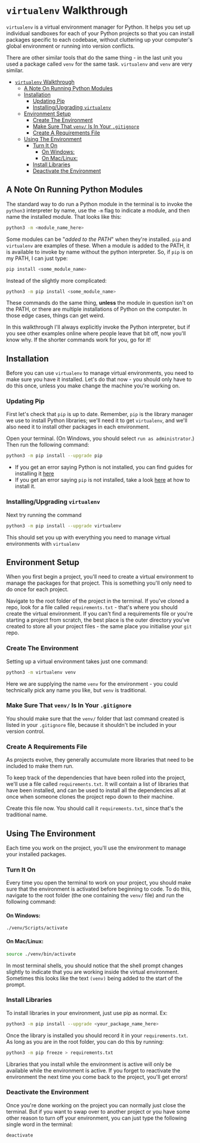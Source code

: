 # `virtualenv` Walkthrough

`virtualenv` is a virtual environment manager for Python. It helps you set up individual sandboxes for each of your Python projects so that you can install packages specific to each codebase, without cluttering up your computer's global environment or running into version conflicts.

There are other similar tools that do the same thing - in the last unit you used a package called `venv` for the same task. `virtualenv` and `venv` are very similar.

- [`virtualenv` Walkthrough](#virtualenv-walkthrough)
  - [A Note On Running Python Modules](#a-note-on-running-python-modules)
  - [Installation](#installation)
    - [Updating Pip](#updating-pip)
    - [Installing/Upgrading `virtualenv`](#installingupgrading-virtualenv)
  - [Environment Setup](#environment-setup)
    - [Create The Environment](#create-the-environment)
    - [Make Sure That `venv/` Is In Your `.gitignore`](#make-sure-that-venv-is-in-your-gitignore)
    - [Create A Requirements File](#create-a-requirements-file)
  - [Using The Environment](#using-the-environment)
    - [Turn It On](#turn-it-on)
      - [On Windows:](#on-windows)
      - [On Mac/Linux:](#on-maclinux)
    - [Install Libraries](#install-libraries)
    - [Deactivate the Environment](#deactivate-the-environment)


## A Note On Running Python Modules
The standard way to do run a Python module in the terminal is to invoke the `python3` interpreter by name, use the `-m` flag to indicate a module, and then name the installed module. That looks like this:

```Bash
python3 -m <module_name_here>
```
Some modules can be "*added to the PATH*" when they're installed. `pip` and `virtualenv` are examples of these. When a module is added to the PATH, it is available to invoke by name without the python interpreter. So, if `pip` is on my PATH, I can just type:

```Bash
pip install <some_module_name>
```
Instead of the slightly more complicated:
```Bash
python3 -m pip install <some_module_name>
```
These commands do the same thing, **unless** the module in question isn't on the PATH, or there are multiple installations of Python on the computer. In those edge cases, things can get weird.

In this walkthrough I'll always explicitly invoke the Python interpreter, but if you see other examples online where people leave that bit off, now you'll know why. If the shorter commands work for you, go for it!

## Installation
Before you can use `virtualenv` to manage virtual environments, you need to make sure you have it installed. Let's do that now - you should only have to do this once, unless you make change the machine you're working on.

### Updating Pip
First let's check that `pip` is up to date. Remember, `pip` is the library manager we use to install Python libraries; we'll need it to get `virtualenv`, and we'll also need it to install other packages in each environment.

Open your terminal. (On Windows, you should select `run as administrator`.) Then run the following command:
```Bash
python3 -m pip install --upgrade pip
```

- If you get an error saying Python is not installed, you can find guides for installing it [here](https://wsvincent.com/install-python/)
- If you get an error saying `pip` is not installed, take a look [here](https://pip.pypa.io/en/stable/installation/) at how to install it.

### Installing/Upgrading `virtualenv`
Next try running the command 
```Bash
python3 -m pip install --upgrade virtualenv
```

This should set you up with everything you need to manage virtual environments with `virtualenv`

## Environment Setup
When you first begin a project, you'll need to create a virtual environment to manage the packages for that project. This is something you'll only need to do once for each project.

Navigate to the root folder of the project in the terminal. If you've cloned a repo, look for a file called `requirements.txt` - that's where you should create the virtual environment. If you can't find a requirements file or you're starting a project from scratch, the best place is the outer directory you've created to store all your project files - the same place you initialise your `git` repo.

### Create The Environment
Setting up a virtual environment takes just one command: 

```Bash
python3 -m virtualenv venv
```
Here we are supplying the name `venv` for the environment - you could technically pick any name you like, but `venv` is traditional.

### Make Sure That `venv/` Is In Your `.gitignore`
You should make sure that the `venv/` folder that last command created is listed in your `.gitignore` file, because it shouldn't be included in your version control.

### Create A Requirements File
As projects evolve, they generally accumulate more libraries that need to be included to make them run.

To keep track of the dependencies that have been rolled into the project, we'll use a file called `requirements.txt`. It will contain a list of libraries that have been installed, and can be used to install all the dependencies all at once when someone clones the project repo down to their machine.

Create this file now. You should call it `requirements.txt`, since that's the traditional name.

## Using The Environment
Each time you work on the project, you'll use the environment to manage your installed packages.

### Turn It On
Every time you open the terminal to work on your project, you should make sure that the environment is activated before beginning to code. To do this, navigate to the root folder (the one containing the `venv/` file) and run the following command:

#### On Windows:
```CMD
./venv/Scripts/activate
```

#### On Mac/Linux:
```Bash
source ./venv/bin/activate
```

In most terminal shells, you should notice that the shell prompt changes slightly to indicate that you are working inside the virtual environment. Sometimes this looks like the text `(venv)` being added to the start of the prompt.

### Install Libraries
To install libraries in your environment, just use pip as normal. Ex:

```Bash
python3 -m pip install --upgrade <your_package_name_here>
```
Once the library is installed you should record it in your `requirements.txt`. As long as you are in the root folder, you can do this by running:

```Bash
python3 -m pip freeze > requirements.txt
```
Libraries that you install while the environment is active will only be available while the environment is active. If you forget to reactivate the environment the next time you come back to the project, you'll get errors!

### Deactivate the Environment
Once you're done working on the project you can normally just close the terminal. But if you want to swap over to another project or you have some other reason to turn off your environment, you can just type the following single word in the terminal:

```Bash
deactivate
```

